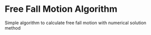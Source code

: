 # **Free Fall Motion Algorithm**
Simple algorithm to calculate free fall motion with numerical solution method
